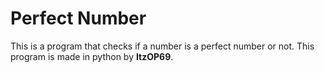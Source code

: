 # Perfect Number
This is a program that checks if a number is a perfect number or not. This program is made in python by **ItzOP69**.
